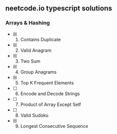 ## neetcode.io typescript solutions

### Arrays & Hashing

- [x] 1. Contains Duplicate
- [x] 2. Valid Anagram
- [x] 3. Two Sum
- [x] 4. Group Anagrams
- [x] 5. Top K Frequent Elements
- [ ] 6. Encode and Decode Strings
- [ ] 7. Product of Array Except Self
- [ ] 8. Valid Sudoku
- [x] 9. Longest Consecutive Sequence
